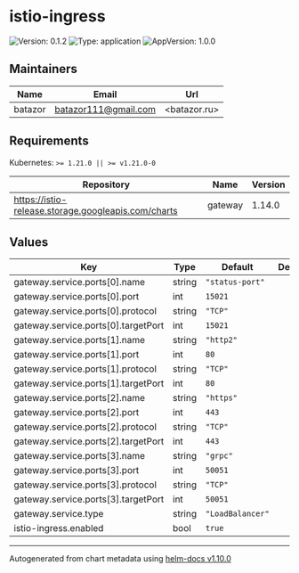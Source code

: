 # istio-ingress

![Version: 0.1.2](https://img.shields.io/badge/Version-0.1.2-informational?style=flat-square) ![Type: application](https://img.shields.io/badge/Type-application-informational?style=flat-square) ![AppVersion: 1.0.0](https://img.shields.io/badge/AppVersion-1.0.0-informational?style=flat-square)

## Maintainers

| Name | Email | Url |
| ---- | ------ | --- |
| batazor | <batazor111@gmail.com> | <batazor.ru> |

## Requirements

Kubernetes: `>= 1.21.0 || >= v1.21.0-0`

| Repository | Name | Version |
|------------|------|---------|
| https://istio-release.storage.googleapis.com/charts | gateway | 1.14.0 |

## Values

| Key | Type | Default | Description |
|-----|------|---------|-------------|
| gateway.service.ports[0].name | string | `"status-port"` |  |
| gateway.service.ports[0].port | int | `15021` |  |
| gateway.service.ports[0].protocol | string | `"TCP"` |  |
| gateway.service.ports[0].targetPort | int | `15021` |  |
| gateway.service.ports[1].name | string | `"http2"` |  |
| gateway.service.ports[1].port | int | `80` |  |
| gateway.service.ports[1].protocol | string | `"TCP"` |  |
| gateway.service.ports[1].targetPort | int | `80` |  |
| gateway.service.ports[2].name | string | `"https"` |  |
| gateway.service.ports[2].port | int | `443` |  |
| gateway.service.ports[2].protocol | string | `"TCP"` |  |
| gateway.service.ports[2].targetPort | int | `443` |  |
| gateway.service.ports[3].name | string | `"grpc"` |  |
| gateway.service.ports[3].port | int | `50051` |  |
| gateway.service.ports[3].protocol | string | `"TCP"` |  |
| gateway.service.ports[3].targetPort | int | `50051` |  |
| gateway.service.type | string | `"LoadBalancer"` |  |
| istio-ingress.enabled | bool | `true` |  |

----------------------------------------------
Autogenerated from chart metadata using [helm-docs v1.10.0](https://github.com/norwoodj/helm-docs/releases/v1.10.0)
